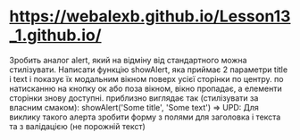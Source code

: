 # https://webalexb.github.io/Lesson13_1.github.io/

Зробить аналог alert, який на відміну від стандартного можна стилізувати.
Написати функцію showAlert, яка приймає 2 параметри title і text і показує їх модальним вікном поверх усієї сторінки по центру. по натисканню на кнопку ок або поза вікном, вікно пропадає, а елементи сторінки знову доступні.
приблизно виглядає так (стилізувати за власним смаком):
showAlert('Some title', 'Some text') =>
UPD:
Для виклику такого алерта зробити форму з полями для заголовка і текста та з валідацією (не порожній текст)